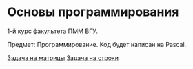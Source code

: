 # Основы программирования

1-й курс факультета ПММ ВГУ.

Предмет: Программирование.
Код будет написан на Pascal.

[Задача на матрицы](https://github.com/amm-vsu-2015/1y1s_basic/tree/master/task3)
[Задача на строки](https://github.com/amm-vsu-2015/1y1s_basic/tree/master/task4)
